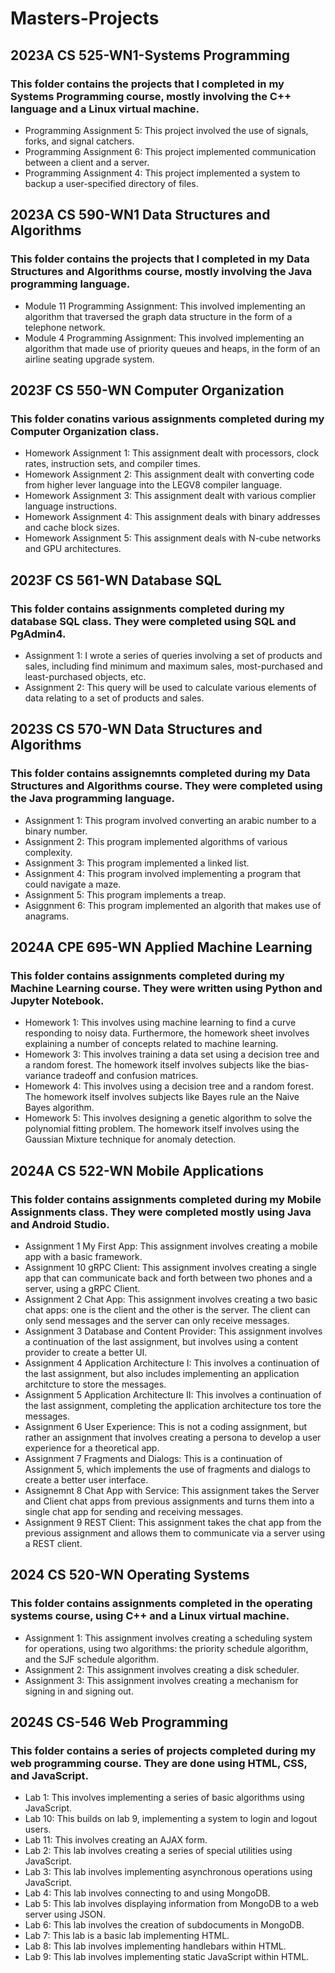 # Masters-Projects
## 2023A CS 525-WN1-Systems Programming
### This folder contains the projects that I completed in my Systems Programming course, mostly involving the C++ language and a Linux virtual machine.
* Programming Assignment 5: This project involved the use of signals, forks, and signal catchers.
* Programming Assignment 6: This project implemented communication between a client and a server.
* Programming Assignment 4: This project implemented a system to backup a user-specified directory of files.
## 2023A CS 590-WN1 Data Structures and Algorithms
### This folder contains the projects that I completed in my Data Structures and Algorithms course, mostly involving the Java programming language.
* Module 11 Programming Assignment: This involved implementing an algorithm that traversed the graph data structure in the form of a telephone network.
* Module 4 Programming Assignment: This involved implementing an algorithm that made use of priority queues and heaps, in the form of an airline seating upgrade system.
## 2023F CS 550-WN Computer Organization
### This folder conatins various assignments completed during my Computer Organization class.
* Homework Assignment 1: This assignment dealt with processors, clock rates, instruction sets, and compiler times.
* Homework Assignment 2: This assignment dealt with converting code from higher lever language into the LEGV8 compiler language.
* Homework Assignment 3: This assignment dealt with various complier language instructions.
* Homework Assignment 4: This assignment deals with binary addresses and cache block sizes.
* Homework Assignment 5: This assignment deals with N-cube networks and GPU architectures.
## 2023F CS 561-WN Database SQL
### This folder contains assignments completed during my database SQL class. They were completed using SQL and PgAdmin4.
* Assignment 1: I wrote a series of queries involving a set of products and sales, including find minimum and maximum sales, most-purchased and least-purchased objects, etc.
* Assignment 2: This query will be used to calculate various elements of data relating to a set of products and sales.
## 2023S CS 570-WN Data Structures and Algorithms
### This folder contains assignemnts completed during my Data Structures and Algorithms course. They were completed using the Java programming language.
* Assignment 1: This program involved converting an arabic number to a binary number.
* Assignment 2: This program implemented algorithms of various complexity.
* Assignment 3: This program implemented a linked list.
* Assignment 4: This program involved implementing a program that could navigate a maze.
* Assignment 5: This program implements a treap.
* Asiggnment 6: This program implemented an algorith that makes use of anagrams.
## 2024A CPE 695-WN Applied Machine Learning
### This folder contains assignments completed during my Machine Learning course. They were written using Python and Jupyter Notebook.
* Homework 1: This involves using machine learning to find a curve responding to noisy data. Furthermore, the homework sheet involves explaining a number of concepts related to machine learning.
* Homework 3: This involves training a data set using a decision tree and a random forest. The homework itself involves subjects like the bias-variance tradeoff and confusion matrices.
* Homework 4: This involves using a decision tree and a random forest. The homework itself involves subjects like Bayes rule an the Naive Bayes algorithm.
* Homework 5: This involves designing a genetic algorithm to solve the polynomial fitting problem. The homework itself involves using the Gaussian Mixture technique for anomaly detection.
## 2024A CS 522-WN Mobile Applications
### This folder contains assignments completed during my Mobile Assignments class. They were completed mostly using Java and Android Studio.
* Assignment 1 My First App: This assignment involves creating a mobile app with a basic framework.
* Assignment 10 gRPC Client: This assignment involves creating a single app that can communicate back and forth between two phones and a server, using a gRPC Client.
* Assignment 2 Chat App: This assignment involves creating a two basic chat apps: one is the client and the other is the server. The client can only send messages and the server can only receive messages.
* Assignment 3 Database and Content Provider: This assignment involves a continuation of the last assignment, but involves using a content provider to create a better UI.
* Assignment 4 Application Architecture I: This involves a continuation of the last assignment, but also includes implementing an application architcture to store the messages.
* Assignment 5 Application Architecture II: This involves a continuation of the last assignment, completing the application architecture tos tore the messages.
* Assignment 6 User Experience: This is not a coding assignment, but rather an assignment that involves creating a persona to develop a user experience for a theoretical app.
* Assignment 7 Fragments and Dialogs: This is a continuation of Assignment 5, which implements the use of fragments and dialogs to create a better user interface.
* Assignemnt 8 Chat App with Service: This assignment takes the Server and Client chat apps from previous assignments and turns them into a single chat app for sending and receiving messages.
* Assignment 9 REST Client: This assignment takes the chat app from the previous assignment and allows them to communicate via a server using a REST client.
## 2024 CS 520-WN Operating Systems
### This folder contains assignments completed in the operating systems course, using C++ and a Linux virtual machine.
* Assignment 1: This assignment involves creating a scheduling system for operations, using two algorithms: the priority schedule algorithm, and the SJF schedule algorithm.
* Assignment 2: This assignment involves creating a disk scheduler.
* Assignment 3: This assignment involves creating a mechanism for signing in and signing out.
## 2024S CS-546 Web Programming
### This folder contains a series of projects completed during my web programming course. They are done using HTML, CSS, and JavaScript.
* Lab 1: This involves implementing a series of basic algorithms using JavaScript.
* Lab 10: This builds on lab 9, implementing a system to login and logout users.
* Lab 11: This involves creating an AJAX form.
* Lab 2: This lab involves creating a series of special utilities using JavaScript.
* Lab 3: This lab involves implementing asynchronous operations using JavaScript.
* Lab 4: This lab involves connecting to and using MongoDB.
* Lab 5: This lab involves displaying information from MongoDB to a web server using JSON.
* Lab 6: This lab involves the creation of subdocuments in MongoDB.
* Lab 7: This lab is a basic lab implementing HTML.
* Lab 8: This lab involves implementing handlebars within HTML.
* Lab 9: This lab involves implementing static JavaScript within HTML.
